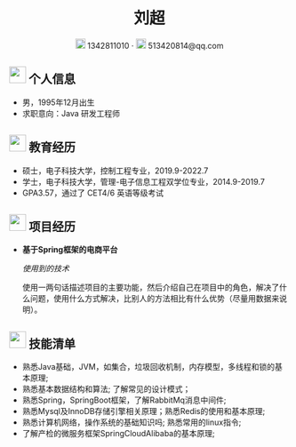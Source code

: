  <center>
     <h1>刘超</h1>
     <div>
         <span>
             <img src="assets/phone-solid.svg" width="18px">
             1342811010
         </span>
         ·
         <span>
             <img src="assets/envelope-solid.svg" width="18px">
             513420814@qq.com
         </span>
     </div>
 </center>

 ## <img src="assets/info-circle-solid.svg" width="30px"> 个人信息 

 - 男，1995年12月出生
 - 求职意向：Java 研发工程师

## <img src="assets/graduation-cap-solid.svg" width="30px"> 教育经历

- 硕士，电子科技大学，控制工程专业，2019.9-2022.7
- 学士，电子科技大学，管理-电子信息工程双学位专业，2014.9-2019.7
- GPA3.57，通过了 CET4/6 英语等级考试

## <img src="assets/project-diagram-solid.svg" width="30px"> 项目经历

- **基于Spring框架的电商平台**

  *使用到的技术*

  使用一两句话描述项目的主要功能，然后介绍自己在项目中的角色，解决了什么问题，使用什么方式解决，比别人的方法相比有什么优势（尽量用数据来说明）。

## <img src="assets/tools-solid.svg" width="30px"> 技能清单

- 熟悉Java基础，JVM，如集合，垃圾回收机制，内存模型，多线程和锁的基本原理;
- 熟悉基本数据结构和算法; 了解常见的设计模式；
- 熟悉Spring，SpringBoot框架，了解RabbitMq消息中间件;
- 熟悉Mysql及InnoDB存储引擎相关原理；熟悉Redis的使用和基本原理;
- 熟悉计算机网络，操作系统的基础知识吗; 熟悉常用的linux指令;
- 了解产检的微服务框架SpringCloudAlibaba的基本原理;
